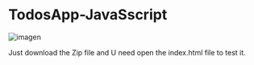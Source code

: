 # TodosApp-JavaSscript
![imagen](https://user-images.githubusercontent.com/100967935/160605169-26cd0fe9-5276-4cc5-b49a-f404076e469b.png)

Just download the Zip file and U need open the index.html file to test it.
